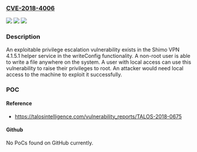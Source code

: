 ### [CVE-2018-4006](https://cve.mitre.org/cgi-bin/cvename.cgi?name=CVE-2018-4006)
![](https://img.shields.io/static/v1?label=Product&message=Shimo%20VPN&color=blue)
![](https://img.shields.io/static/v1?label=Version&message=Shimo%20VPN%204.1.5.1%20&color=brightgreen)
![](https://img.shields.io/static/v1?label=Vulnerability&message=local%20privilege%20escalation&color=brightgreen)

### Description

An exploitable privilege escalation vulnerability exists in the Shimo VPN 4.1.5.1 helper service in the writeConfig functionality. A non-root user is able to write a file anywhere on the system. A user with local access can use this vulnerability to raise their privileges to root. An attacker would need local access to the machine to exploit it successfully.

### POC

#### Reference
- https://talosintelligence.com/vulnerability_reports/TALOS-2018-0675

#### Github
No PoCs found on GitHub currently.


